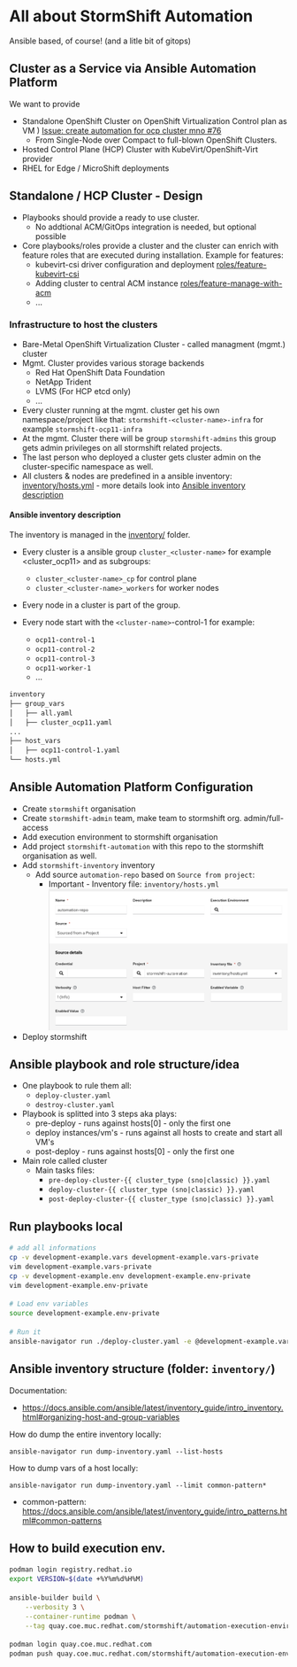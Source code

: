 # All about StormShift Automation

Ansible based, of course! (and a litle bit of gitops)

## Cluster as a Service via Ansible Automation Platform

We want to provide
 * Standalone OpenShift Cluster on OpenShift Virtualization Control plan as VM ) [Issue: create automation for ocp cluster mno #76
](https://github.com/stormshift/automation/issues/76)
   * From Single-Node over Compact to full-blown OpenShift Clusters.
 * Hosted Control Plane (HCP) Cluster with KubeVirt/OpenShift-Virt provider 
 * RHEL for Edge / MicroShift deployments


## Standalone / HCP Cluster - Design

 * Playbooks should provide a ready to use cluster.
   * No addtional ACM/GitOps integration is needed, but optional possible
 * Core playbooks/roles provide a cluster and the cluster can enrich with feature roles that are executed during installation. Example for features:
   * kubevirt-csi driver configuration and deployment [roles/feature-kubevirt-csi](roles/feature-kubevirt-csi)
   * Adding cluster to central ACM instance [roles/feature-manage-with-acm](roles/feature-manage-with-acm)
   * ...

### Infrastructure to host the clusters

  * Bare-Metal OpenShift Virtualization Cluster - called managment (mgmt.) cluster
  * Mgmt. Cluster provides various storage backends
    * Red Hat OpenShift Data Foundation
    * NetApp Trident
    * LVMS (For HCP etcd only)
    * ...
  * Every cluster running at the mgmt. cluster get his own namespace/project like that: `stormshift-<cluster-name>-infra` for example `stormshift-ocp11-infra`
  * At the mgmt. Cluster there will be group `stormshift-admins` this group gets admin privileges on all stormshift related projects.
  * The last person who deployed a cluster gets cluster admin on the cluster-specific namespace as well.
  * All clusters & nodes are predefined in a ansible inventory: [inventory/hosts.yml](inventory/hosts.yml) - more details look into [Ansible inventory description](#inventory)

#### <a name="inventory"></a>Ansible inventory description

The inventory is managed in the [inventory/](inventory/) folder.

 * Every cluster is a ansible group `cluster_<cluster-name>` for example <cluster_ocp11> and as subgroups:
    * `cluster_<cluster-name>_cp` for control plane
    * `cluster_<cluster-name>_workers` for worker nodes
     
 * Every node in a cluster is part of the group.
 * Every node start with the `<cluster-name>`-control-1 for example:
   * `ocp11-control-1`
   * `ocp11-control-2`
   * `ocp11-control-3`
   * `ocp11-worker-1`
   * ...
```bash
inventory
├── group_vars
│   ├── all.yaml
│   ├── cluster_ocp11.yaml
...
├── host_vars
│   ├── ocp11-control-1.yaml
└── hosts.yml
```

## Ansible Automation Platform Configuration

 * Create `stormshift` organisation
 * Create `stormshift-admin` team, make team to stormshift org. admin/full-access
 * Add execution environment to stormshift organisation
 * Add project `stormshift-automation` with this repo to the stormshift organisation as well.
 * Add `stormshift-inventory` inventory
    * Add source `automation-repo` based on `Source from project`:
        * Important - Inventory file: `inventory/hosts.yml`
        ![aap-inventory-source-repo.png](media-asset/aap-inventory-source-repo.png)
 * Deploy stormshift  

## Ansible playbook and role structure/idea

 * One playbook to rule them all:
    * `deploy-cluster.yaml`
    * `destroy-cluster.yaml`
 * Playbook is splitted into 3 steps aka plays:
    * pre-deploy - runs against hosts[0] - only the first one
    * deploy instances/vm's - runs against all hosts to create and start all VM's
    * post-deploy - runs against hosts[0] - only the first one
 * Main role called cluster
   * Main tasks files:
      * `pre-deploy-cluster-{{ cluster_type (sno|classic) }}.yaml`
      * `deploy-cluster-{{ cluster_type (sno|classic) }}.yaml`
      * `post-deploy-cluster-{{ cluster_type (sno|classic) }}.yaml`

## Run playbooks local

```bash
# add all informations
cp -v development-example.vars development-example.vars-private
vim development-example.vars-private
cp -v development-example.env development-example.env-private
vim development-example.env-private

# Load env variables
source development-example.env-private

# Run it
ansible-navigator run ./deploy-cluster.yaml -e @development-example.vars-private -v
```

## Ansible inventory structure (folder: `inventory/`)

Documentation:
 * <https://docs.ansible.com/ansible/latest/inventory_guide/intro_inventory.html#organizing-host-and-group-variables>

How do dump the entire inventory locally:

```
ansible-navigator run dump-inventory.yaml --list-hosts
```

How to dump vars of a host locally:

```
ansible-navigator run dump-inventory.yaml --limit common-pattern*
```

* common-pattern: https://docs.ansible.com/ansible/latest/inventory_guide/intro_patterns.html#common-patterns

## How to build execution env.

```bash
podman login registry.redhat.io
export VERSION=$(date +%Y%m%d%H%M)

ansible-builder build \
    --verbosity 3 \
    --container-runtime podman \
    --tag quay.coe.muc.redhat.com/stormshift/automation-execution-environment:$VERSION

podman login quay.coe.muc.redhat.com
podman push quay.coe.muc.redhat.com/stormshift/automation-execution-environment:$VERSION
```
